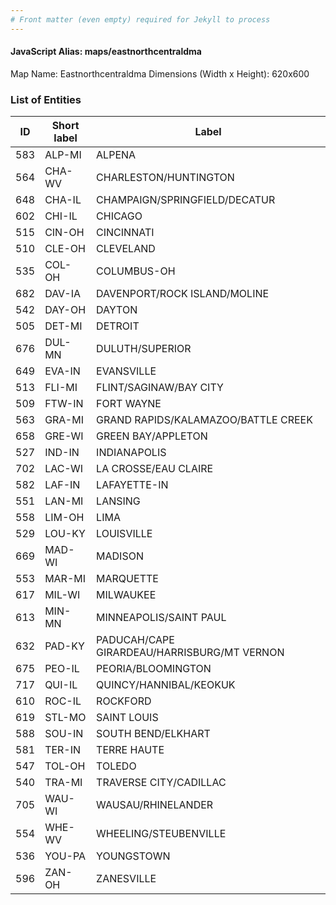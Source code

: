 ```yaml
---
# Front matter (even empty) required for Jekyll to process
---
```


#### JavaScript Alias: maps/eastnorthcentraldma

Map Name: Eastnorthcentraldma
Dimensions (Width x Height): 620x600





### List of Entities

ID | Short label | Label
---|---|---|
583|ALP-MI|ALPENA
564|CHA-WV|CHARLESTON/HUNTINGTON
648|CHA-IL|CHAMPAIGN/SPRINGFIELD/DECATUR
602|CHI-IL|CHICAGO
515|CIN-OH|CINCINNATI
510|CLE-OH|CLEVELAND
535|COL-OH|COLUMBUS-OH
682|DAV-IA|DAVENPORT/ROCK ISLAND/MOLINE
542|DAY-OH|DAYTON
505|DET-MI|DETROIT
676|DUL-MN|DULUTH/SUPERIOR
649|EVA-IN|EVANSVILLE
513|FLI-MI|FLINT/SAGINAW/BAY CITY
509|FTW-IN|FORT WAYNE
563|GRA-MI|GRAND RAPIDS/KALAMAZOO/BATTLE CREEK
658|GRE-WI|GREEN BAY/APPLETON
527|IND-IN|INDIANAPOLIS
702|LAC-WI|LA CROSSE/EAU CLAIRE
582|LAF-IN|LAFAYETTE-IN
551|LAN-MI|LANSING
558|LIM-OH|LIMA
529|LOU-KY|LOUISVILLE
669|MAD-WI|MADISON
553|MAR-MI|MARQUETTE
617|MIL-WI|MILWAUKEE
613|MIN-MN|MINNEAPOLIS/SAINT PAUL
632|PAD-KY|PADUCAH/CAPE GIRARDEAU/HARRISBURG/MT VERNON
675|PEO-IL|PEORIA/BLOOMINGTON
717|QUI-IL|QUINCY/HANNIBAL/KEOKUK
610|ROC-IL|ROCKFORD
619|STL-MO|SAINT LOUIS
588|SOU-IN|SOUTH BEND/ELKHART
581|TER-IN|TERRE HAUTE
547|TOL-OH|TOLEDO
540|TRA-MI|TRAVERSE CITY/CADILLAC
705|WAU-WI|WAUSAU/RHINELANDER
554|WHE-WV|WHEELING/STEUBENVILLE
536|YOU-PA|YOUNGSTOWN
596|ZAN-OH|ZANESVILLE